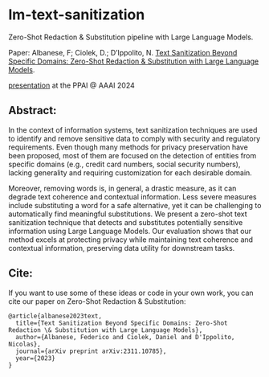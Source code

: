 # lm-text-sanitization

Zero-Shot Redaction & Substitution pipeline with Large Language Models.

Paper: Albanese, F; Ciolek, D.; D’Ippolito, N. [Text Sanitization Beyond Specific Domains: Zero-Shot Redaction & Substitution with Large Language Models](https://arxiv.org/pdf/2311.10785.pdf).

[presentation](https://ppai-workshop.github.io/#program) at the PPAI @ AAAI 2024

## Abstract:

In the context of information systems, text sanitization techniques are used to identify and remove sensitive data to comply with security and regulatory requirements. Even though many methods for privacy preservation have been proposed, most of them are focused on the detection of entities from specific domains (e.g., credit card numbers, social security numbers), lacking generality and requiring customization for each desirable domain. 

Moreover, removing words is, in general, a drastic measure, as it can degrade text coherence and contextual information. Less severe measures include substituting a word for a safe alternative, yet it can be challenging to automatically find meaningful substitutions. We present a zero-shot text sanitization technique that detects and substitutes potentially sensitive information using Large Language Models. Our evaluation shows that our method excels at protecting privacy while maintaining text coherence and contextual information, preserving data utility for downstream tasks.

## Cite:

If you want to use some of these ideas or code in your own work, you can cite our paper on Zero-Shot Redaction & Substitution:
```
@article{albanese2023text,
  title={Text Sanitization Beyond Specific Domains: Zero-Shot Redaction \& Substitution with Large Language Models},
  author={Albanese, Federico and Ciolek, Daniel and D'Ippolito, Nicolas},
  journal={arXiv preprint arXiv:2311.10785},
  year={2023}
}
```
